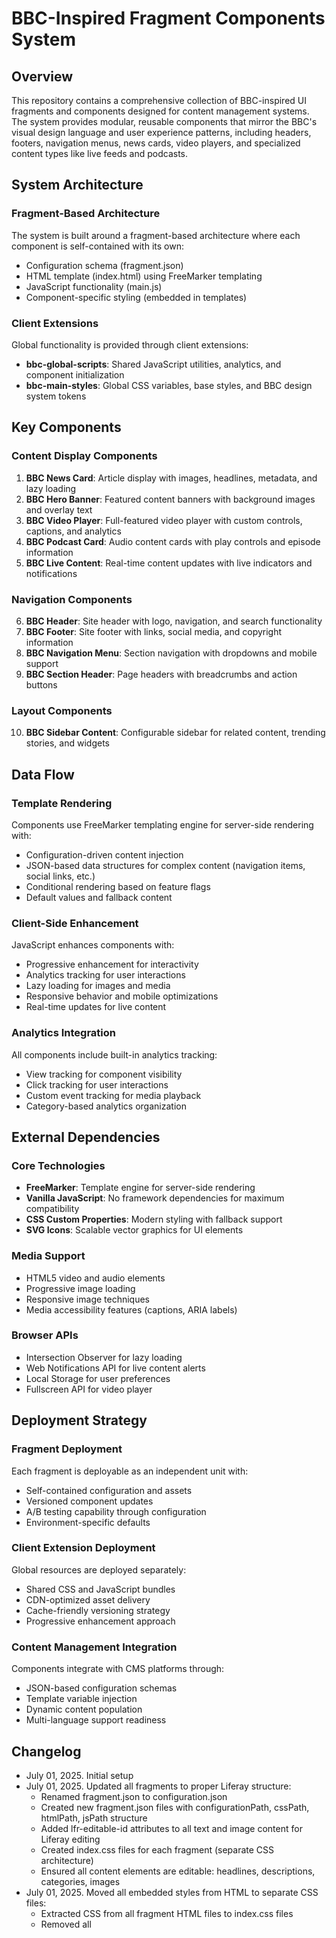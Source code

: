 # BBC-Inspired Fragment Components System

## Overview

This repository contains a comprehensive collection of BBC-inspired UI fragments and components designed for content management systems. The system provides modular, reusable components that mirror the BBC's visual design language and user experience patterns, including headers, footers, navigation menus, news cards, video players, and specialized content types like live feeds and podcasts.

## System Architecture

### Fragment-Based Architecture
The system is built around a fragment-based architecture where each component is self-contained with its own:
- Configuration schema (fragment.json)
- HTML template (index.html) using FreeMarker templating
- JavaScript functionality (main.js)
- Component-specific styling (embedded in templates)

### Client Extensions
Global functionality is provided through client extensions:
- **bbc-global-scripts**: Shared JavaScript utilities, analytics, and component initialization
- **bbc-main-styles**: Global CSS variables, base styles, and BBC design system tokens

## Key Components

### Content Display Components
1. **BBC News Card**: Article display with images, headlines, metadata, and lazy loading
2. **BBC Hero Banner**: Featured content banners with background images and overlay text
3. **BBC Video Player**: Full-featured video player with custom controls, captions, and analytics
4. **BBC Podcast Card**: Audio content cards with play controls and episode information
5. **BBC Live Content**: Real-time content updates with live indicators and notifications

### Navigation Components
6. **BBC Header**: Site header with logo, navigation, and search functionality
7. **BBC Footer**: Site footer with links, social media, and copyright information
8. **BBC Navigation Menu**: Section navigation with dropdowns and mobile support
9. **BBC Section Header**: Page headers with breadcrumbs and action buttons

### Layout Components
10. **BBC Sidebar Content**: Configurable sidebar for related content, trending stories, and widgets

## Data Flow

### Template Rendering
Components use FreeMarker templating engine for server-side rendering with:
- Configuration-driven content injection
- JSON-based data structures for complex content (navigation items, social links, etc.)
- Conditional rendering based on feature flags
- Default values and fallback content

### Client-Side Enhancement
JavaScript enhances components with:
- Progressive enhancement for interactivity
- Analytics tracking for user interactions
- Lazy loading for images and media
- Responsive behavior and mobile optimizations
- Real-time updates for live content

### Analytics Integration
All components include built-in analytics tracking:
- View tracking for component visibility
- Click tracking for user interactions
- Custom event tracking for media playback
- Category-based analytics organization

## External Dependencies

### Core Technologies
- **FreeMarker**: Template engine for server-side rendering
- **Vanilla JavaScript**: No framework dependencies for maximum compatibility
- **CSS Custom Properties**: Modern styling with fallback support
- **SVG Icons**: Scalable vector graphics for UI elements

### Media Support
- HTML5 video and audio elements
- Progressive image loading
- Responsive image techniques
- Media accessibility features (captions, ARIA labels)

### Browser APIs
- Intersection Observer for lazy loading
- Web Notifications API for live content alerts
- Local Storage for user preferences
- Fullscreen API for video player

## Deployment Strategy

### Fragment Deployment
Each fragment is deployable as an independent unit with:
- Self-contained configuration and assets
- Versioned component updates
- A/B testing capability through configuration
- Environment-specific defaults

### Client Extension Deployment
Global resources are deployed separately:
- Shared CSS and JavaScript bundles
- CDN-optimized asset delivery
- Cache-friendly versioning strategy
- Progressive enhancement approach

### Content Management Integration
Components integrate with CMS platforms through:
- JSON-based configuration schemas
- Template variable injection
- Dynamic content population
- Multi-language support readiness

## Changelog

- July 01, 2025. Initial setup
- July 01, 2025. Updated all fragments to proper Liferay structure:
  - Renamed fragment.json to configuration.json 
  - Created new fragment.json files with configurationPath, cssPath, htmlPath, jsPath structure
  - Added lfr-editable-id attributes to all text and image content for Liferay editing
  - Created index.css files for each fragment (separate CSS architecture)
  - Ensured all content elements are editable: headlines, descriptions, categories, images
- July 01, 2025. Moved all embedded styles from HTML to separate CSS files:
  - Extracted CSS from all fragment HTML files to index.css files
  - Removed all <style> tags from HTML templates
  - Maintained clean separation between structure (HTML) and styling (CSS)
- July 01, 2025. Created deployment packages:
  - Generated individual zip files for each fragment (10 fragments)
  - Generated individual zip files for each client extension (2 extensions)
  - Created comprehensive zip files (all fragments, all client extensions)
  - Added deployment README with detailed Liferay deployment instructions
- July 01, 2025. Fixed FreeMarker template errors by adding default values to all variables
- July 01, 2025. Cleaned up fragment configurations and templates:
  - Removed redundant configuration fields that are now handled by Liferay editable elements
  - Simplified HTML templates by removing unnecessary FreeMarker conditionals
  - Kept only styling/layout configuration options (card size, text position, show/hide features)
  - All content (text, images, links) now uses data-lfr-editable-type attributes for direct editing
  - Updated deployment packages with cleaned configurations
- July 01, 2025. Fixed Liferay configuration schema errors:
  - Corrected configuration.json files to use proper Liferay schema (only fieldSets structure)
  - Removed extraneous metadata fields (fragmentEntryKey, name, description, type, thumbnail)
  - Fixed "required key [fieldSets] not found" and "extraneous key" errors
  - Updated all deployment packages with corrected configurations
- July 01, 2025. Removed all analytics tracking functionality:
  - Removed all data-bbc-track-* attributes from HTML templates
  - Cleaned up global scripts client extension (removed BBCAnalytics)
  - Removed analytics tracking functions from all fragment JavaScript files
  - Updated deployment packages with clean, tracking-free fragments

## User Preferences

Preferred communication style: Simple, everyday language.